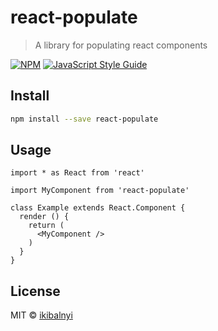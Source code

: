 # react-populate

> A library for populating react components

[![NPM](https://img.shields.io/npm/v/react-populate.svg)](https://www.npmjs.com/package/react-populate) [![JavaScript Style Guide](https://img.shields.io/badge/code_style-standard-brightgreen.svg)](https://standardjs.com)

## Install

```bash
npm install --save react-populate
```

## Usage

```tsx
import * as React from 'react'

import MyComponent from 'react-populate'

class Example extends React.Component {
  render () {
    return (
      <MyComponent />
    )
  }
}
```

## License

MIT © [ikibalnyi](https://github.com/ikibalnyi)
